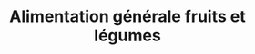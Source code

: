 ---
title: "Alimentation générale fruits et légumes"
url: /puteaux/alimentation-generale-fruits-et-legumes/
shop: Lebensmittel
---